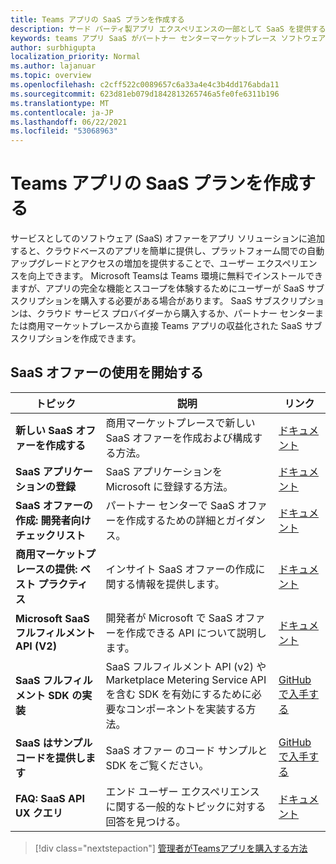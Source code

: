 ```yaml
---
title: Teams アプリの SaaS プランを作成する
description: サード パーティ製アプリ エクスペリエンスの一部として SaaS を提供するために必要なTeams説明します。
keywords: teams アプリ SaaS がパートナー センターマーケットプレース ソフトウェア サービスを提供する
author: surbhigupta
localization_priority: Normal
ms.author: lajanuar
ms.topic: overview
ms.openlocfilehash: c2cff522c0089657c6a33a4e4c3b4dd176abda11
ms.sourcegitcommit: 623d81eb079d1842813265746a5fe0fe6311b196
ms.translationtype: MT
ms.contentlocale: ja-JP
ms.lasthandoff: 06/22/2021
ms.locfileid: "53068963"
---
```

# <a name="create-a-saas-offer-for-your-teams-app"></a>Teams アプリの SaaS プランを作成する

サービスとしてのソフトウェア (SaaS) オファーをアプリ ソリューションに追加すると、クラウドベースのアプリを簡単に提供し、プラットフォーム間での自動アップグレードとアクセスの増加を提供することで、ユーザー エクスペリエンスを向上できます。 Microsoft Teamsは Teams 環境に無料でインストールできますが、アプリの完全な機能とスコープを体験するためにユーザーが SaaS サブスクリプションを購入する必要がある場合があります。 SaaS サブスクリプションは、クラウド サービス プロバイダーから購入するか、パートナー センターまたは商用マーケットプレースから直接 Teams アプリの収益化された SaaS サブスクリプションを作成できます。

## <a name="getting-started-with-saas-offers"></a>SaaS オファーの使用を開始する

| トピック | 説明| リンク |
|------|-------------|------|
|**新しい SaaS オファーを作成する**|商用マーケットプレースで新しい SaaS オファーを作成および構成する方法。| [ドキュメント](/azure/marketplace/partner-center-portal/create-new-saas-offer)|
|**SaaS アプリケーションの登録** | SaaS アプリケーションを Microsoft に登録する方法。| [ドキュメント](/azure/marketplace/partner-center-portal/pc-saas-registration)|
|**SaaS オファーの作成: 開発者向けチェックリスト**| パートナー センターで SaaS オファーを作成するための詳細とガイダンス。| [ドキュメント](/azure/marketplace/partner-center-portal/offer-creation-checklist)|
|**商用マーケットプレースの提供: ベスト プラクティス** |インサイト SaaS オファーの作成に関する情報を提供します。|[ドキュメント](/azure/marketplace/gtm-offer-listing-best-practices)|
|**Microsoft SaaS フルフィルメント API (V2)** | 開発者が Microsoft で SaaS オファーを作成できる API について説明します。| [ドキュメント](/azure/marketplace/partner-center-portal/pc-saas-fulfillment-api-v2) |
|**SaaS フルフィルメント SDK の実装**| SaaS フルフィルメント API (v2) や Marketplace Metering Service API を含む SDK を有効にするために必要なコンポーネントを実装する方法。| [GitHub で入手する](https://github.com/Azure/Microsoft-commercial-marketplace-transactable-SaaS-offer-SDK/blob/master/docs/Installation-Instructions.md) |
|**SaaS はサンプル コードを提供します**| SaaS オファー のコード サンプルと SDK をご覧ください。| [GitHub で入手する](https://github.com/Azure/Microsoft-commercial-marketplace-transactable-SaaS-offer-SDK)|
| **FAQ: SaaS API UX クエリ** | エンド ユーザー エクスペリエンスに関する一般的なトピックに対する回答を見つける。| [ドキュメント](/azure/marketplace/partner-center-portal/saas-fulfillment-apis-faq) |

> [!div class="nextstepaction"]
> [管理者がTeamsアプリを購入する方法](/MicrosoftTeams/purchase-third-party-apps)
